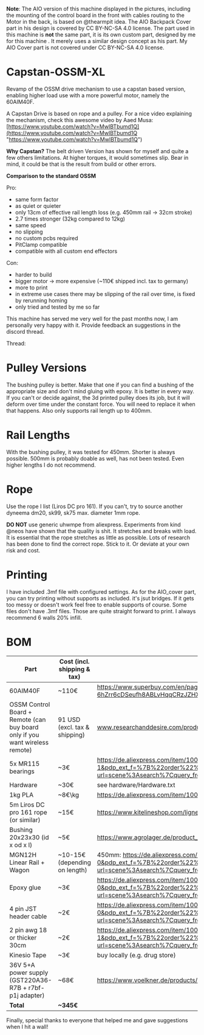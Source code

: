 
**Note**: The AIO version of this machine displayed in the pictures, including the mounting of the control board in the front with cables routing to the Motor in the back, is based on @thearmpit idea. The AIO Backpack Cover part in his design is covered by CC BY-NC-SA 4.0 license. The part used in this machine is **not** the same part, it is its own custom part, designed by me for this machine . It merely uses a similar design concept as his part. My AIO Cover part is not covered under CC BY-NC-SA 4.0 license.


# Capstan-OSSM-XL


Revamp of the OSSM drive mechanism to use a capstan based version, enabling higher load use with a more powerful motor, namely the 60AIM40F.

A Capstan Drive is based on rope and a pulley. For a nice video explaining the mechanism, check this awesome video by Aaed Musa: [https://www.youtube.com/watch?v=MwIBTbumd1Q](https://www.youtube.com/watch?v=MwIBTbumd1Q "https://www.youtube.com/watch?v=MwIBTbumd1Q")

**Why Capstan?** 
The belt driven Version has shown for myself and quite a few others limitations. At higher torques, it would sometimes slip. Bear in mind, it could be that is the result from build or other errors.

**Comparison to the standard OSSM**

Pro:

 - same form factor
 - as quiet or quieter
 - only 13cm of effective rail length loss (e.g. 450mm rail -> 32cm stroke)
 - 2.7 times stronger (32kg compared to 12kg)
 - same speed
 - no slipping
 - no custom pcbs required
 - PitClamp compatible
 - compatible with all custom end effectors

Con:

 - harder to build
 - bigger motor -> more expensive (~110€ shipped incl. tax to germany)
 - more to print
 - in extreme use cases there may be slipping of the rail over time, is fixed by rerunning homing
 - only tried and tested by me so far
 
This machine has served me very well for the past months now, I am personally very happy with it. Provide feedback an suggestions in the discord thread.

Thread:
# Pulley Versions
The bushing pulley is better. Make that one if you can find a bushing of the appropriate size and don't mind gluing with epoxy. It is better in every way. If you can't or decide against, the 3d printed pulley does its job, but it will deform over time under the constant force. You will need to replace it when that happens. Also only supports rail length up to 400mm.

# Rail Lengths
With the bushing pulley, it was tested for 450mm. Shorter is always possible. 500mm is probably doable as well, has not been tested. Even higher lengths I do not recommend.
# Rope
Use the rope I list (Liros DC pro 161). If you can't, try to source another dyneema dm20, sk99, sk75 max. diameter 1mm rope.

**DO NOT** use generic uhwmpe from aliexpress. Experiments from kind @neos have shown that the quality is shit. It stretches and breaks with load. It is essential that the rope stretches as little as possible. Lots of research has been done to find the correct rope. Stick to it. Or deviate at your own risk and cost.
# Printing
I have included .3mf file with configured settings. As for the AIO_cover part, you can try printing without supports as included. it's jsut bridges. If it gets too messy or doesn't work feel free to enable supports of course. Some files don't have .3mf files. Those are quite straight forward to print. I always recommend 6 walls 20% infill.
# BOM

| Part                                                                         | Cost (incl. shipping & tax)   | link                                                                                                                                                                                                                                                                                                                                                                                                                                                                                         |
|------------------------------------------------------------------------------|-------------------------------|----------------------------------------------------------------------------------------------------------------------------------------------------------------------------------------------------------------------------------------------------------------------------------------------------------------------------------------------------------------------------------------------------------------------------------------------------------------------------------------------|
| 60AIM40F                                                                     | ~110€                         | https://www.superbuy.com/en/page/buy/?url=https://item.taobao.com/item.htm?id=668578585661&ali_trackid=2:mm_117358474_33384934_118778578&spm=1101.1101.N.N.e529fe8&__cf_chl_rt_tk=xO29V7EyaAm9af1TaVNaUj1IIxXuPHjLH7hoQn0mA.4-1752658384-1.0.1.1-6hZrr6cDSeufh8ABLvHqqCRzJZHX9yJaKNdapTjhZ1k                                                                                                                                                                                                 |
| OSSM Control Board + Remote (can buy board only if you want wireless remote) | 91 USD (excl. tax & shipping) | www.researchanddesire.com/products/ossm-reference-board                                                                                                                                                                                                                                                                                                                                                                                                                                      |
| 5x MR115 bearings                                                            | ~3€                           | https://de.aliexpress.com/item/1005007175995775.html?spm=a2g0o.productlist.main.2.1a42906C906CMX&algo_pvid=3c5cd0a6-d355-43fd-9cde-0a5c00f7b036&algo_exp_id=3c5cd0a6-d355-43fd-9cde-0a5c00f7b036-1&pdp_ext_f=%7B%22order%22%3A%22100%22%2C%22eval%22%3A%221%22%7D&pdp_npi=4%40dis%21EUR%213.77%212.49%21%21%2130.70%2120.28%21%40211b807017526658700751189e7276%2112000039706894193%21sea%21DE%213286768289%21X&curPageLogUid=LOVHlkqLUfbN&utparam-url=scene%3Asearch%7Cquery_from%3A        |
| Hardware                                                                     | ~30€                          | see hardware/Hardware.txt                                                                                                                                                                                                                                                                                                                                                                                                                                                                    |
| 1kg PLA                                                                      | ~8€\kg                        | https://de.aliexpress.com/item/1005006639640810.html?spm=a2g0o.order_list.order_list_main.36.4e9b5c5frMJNth&gatewayAdapt=glo2deu                                                                                                                                                                                                                                                                                                                                                             |
| 5m Liros DC pro 161 rope (or similar)                                        | ~15€                          | https://www.kitelineshop.com/ligne-liros-dcpro161-au-metre-c2x38222201                                                                                                                                                                                                                                                                                                                                                                                                                       |
| Bushing 20x23x30 (id x od x l)                                               | ~5€                           | https://www.agrolager.de/product_info.php?products_id=91534519                                                                                                                                                                                                                                                                                                                                                                                                                               |
| MGN12H Linear Rail + Wagon                                                   | ~10-15€ (depending on length) | 450mm: https://de.aliexpress.com/item/1000007480470.html?spm=a2g0o.productlist.main.1.5ff156f48357Wx&algo_pvid=51755ed2-c0a1-4bff-bf30-97a3b97270f5&algo_exp_id=51755ed2-c0a1-4bff-bf30-97a3b97270f5-0&pdp_ext_f=%7B%22order%22%3A%221088%22%2C%22eval%22%3A%221%22%7D&pdp_npi=4%40dis%21EUR%2114.99%2110.79%21%21%2117.00%2112.24%21%40211b80d117526659739281539ed9d5%2112000031932165347%21sea%21DE%213286768289%21X&curPageLogUid=8jDEp4Cr4fcW&utparam-url=scene%3Asearch%7Cquery_from%3A |
| Epoxy glue                                                                   | ~3€                           | https://de.aliexpress.com/item/1005007115129874.html?spm=a2g0o.productlist.main.1.625c4571tg9Mio&algo_pvid=102cafb2-86c6-400a-bd2e-ed3b473bc5f1&algo_exp_id=102cafb2-86c6-400a-bd2e-ed3b473bc5f1-0&pdp_ext_f=%7B%22order%22%3A%222237%22%2C%22eval%22%3A%221%22%7D&pdp_npi=4%40dis%21EUR%218.50%212.89%21%21%2169.22%2123.54%21%40210391a017526660236821518e0e4b%2112000039451196262%21sea%21DE%213286768289%21X&curPageLogUid=jgnbjFDGCHXZ&utparam-url=scene%3Asearch%7Cquery_from%3A       |
| 4 pin JST header cable                                                       | ~2€                           | https://de.aliexpress.com/item/1005007389108799.html?spm=a2g0o.productlist.main.1.52b15f2cbLDcTR&algo_pvid=7345200b-9cbe-46bc-b73c-8940f0cbcc8e&algo_exp_id=7345200b-9cbe-46bc-b73c-8940f0cbcc8e-0&pdp_ext_f=%7B%22order%22%3A%223138%22%2C%22eval%22%3A%221%22%7D&pdp_npi=4%40dis%21EUR%211.14%211.09%21%21%211.29%211.23%21%40211b80f717526660722672942e4eec%2112000040551940967%21sea%21DE%213286768289%21X&curPageLogUid=yI8x8KQg3Oo5&utparam-url=scene%3Asearch%7Cquery_from%3A         |
| 2 pin awg 18 or thicker 30cm                                                 | ~2€                           | https://de.aliexpress.com/item/1005006614755156.html?algo_pvid=930912fc-6f0e-4707-9a81-045ecb65c04d&algo_exp_id=930912fc-6f0e-4707-9a81-045ecb65c04d-1&pdp_ext_f=%7B%22order%22%3A%222628%22%2C%22eval%22%3A%221%22%7D&pdp_npi=4%40dis%21EUR%214.55%214.29%21%21%2137.05%2134.93%21%40211b431017526666257724421e6df9%2112000037830294865%21sea%21DE%213286768289%21X&curPageLogUid=kgtrU9AoDa9b&utparam-url=scene%3Asearch%7Cquery_from%3A                                                   |
| Kinesio Tape                                                                 | ~3€                           | buy locally (e.g. drug store)                                                                                                                                                                                                                                                                                                                                                                                                                                                                |
| 36V 5+A power supply (GST220A36-R7B + r7bf-p1j adapter)                      | ~68€                          | https://www.voelkner.de/products/2995507/MW-Mean-Well-GST220A36-R7B-Tischnetzteil-Festspannung-36-V-DC-6.1A-219.6W.html + https://www.voelkner.de/products/6716585/MW-Mean-Well-DC-PLUG-R7BF-P1J-Adapter.html?offer=2a0e3584bd7903f1cb12fce88b080532                                                                                                                                                                                                                                         |
| **Total**                                                                    | **~345€**                         |                                                                                                                                                                                                                                                                                                                                                                                                                                                                                              |

Finally, special thanks to everyone that helped me and gave suggestions when I hit a wall!
